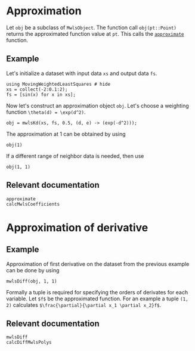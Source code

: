 # Approximation

Let `obj` be a subclass of `MwlsObject`.
The function call `obj(pt::Point)` returns the approximated function value at `pt`.
This calls the [`approximate`](@ref) function.

## Example

Let's initialize a dataset with input data `xs` and output data `fs`.

```@example approx
using MovingWeightedLeastSquares # hide
xs = collect(-2:0.1:2);
fs = [sin(x) for x in xs];
```

Now let's construct an approximation object `obj`.
Let's choose a weighting function ``\theta(d) = \exp(d^2)``.

```@example approx
obj = mwlsKd(xs, fs, 0.5, (d, e) -> (exp(-d^2)));
```

The approximation at 1 can be obtained by using

```@example approx
obj(1)
```

If a different range of neighbor data is needed, then use

```@example approx
obj(1, 1)
```

## Relevant documentation

```@docs
approximate
calcMwlsCoefficients
```

# Approximation of derivative

## Example

Approximation of first derivative on the dataset from the previous example can be done by using

```@example approx
mwlsDiff(obj, 1, 1)
```

Formally a tuple is required for specifying the orders of derivates for each variable.
Let ``$f$`` be the approximated function. For an example a tuple `(1, 2)` calculates ``$\frac{\partial}{\partial x_1 \partial x_2}f$``.

## Relevant documentation

```@docs
mwlsDiff
calcDiffMwlsPolys
```

